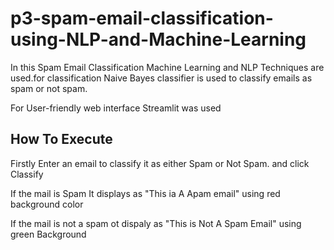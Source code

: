 # p3-spam-email-classification-using-NLP-and-Machine-Learning

In this Spam Email Classification Machine Learning and NLP Techniques are used.for classification Naive Bayes classifier is used to classify emails as spam or not spam.

For User-friendly web interface Streamlit was used
<h2>How To Execute</h2>
<p>Firstly Enter an email to classify it as either Spam or Not Spam. and click Classify</p>
<p>If the mail is Spam It displays as "This ia A Apam email" using red background color</p>
<p>If the mail is not a spam ot dispaly as "This is Not A Spam Email" using green Background</p>

